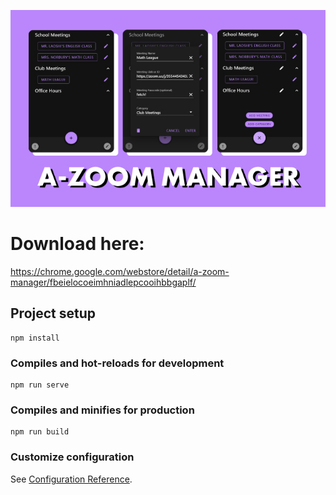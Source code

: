![Banner Logo](/unnamed.jpg)

# Download here:
https://chrome.google.com/webstore/detail/a-zoom-manager/fbeielocoeimhniadlepcooihbbgaplf/







## Project setup
```
npm install
```

### Compiles and hot-reloads for development
```
npm run serve
```

### Compiles and minifies for production
```
npm run build
```

### Customize configuration
See [Configuration Reference](https://cli.vuejs.org/config/).

